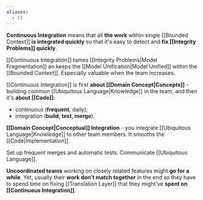 ```yaml
---
aliases:
  - CI
---
```

**Continuous Integration** means that all **the work** within single [[Bounded Context]] **is integrated quickly** so that it's easy to detect and **fix [[Integrity Problems]] quickly**.

[[Continuous Integration]] tames [[Integrity Problems|Model Fragmentation]] an keeps the [[Model Unification|Model Unified]] within the [[Bounded Context]]. Especially valuable when the team increases.

[[Continuous Integration]] is first **about [[Domain Concept|Concepts]]** - building common [[Ubiquitous Language|Knowledge]] in the team, and then it's **about [[Code]]**:
- continuous (**frequent**, daily);
- integration (**build, test, merge**).

**[[Domain Concept|Conceptual]] Integration** - you integrate [[Ubiquitous Language|Knowledge]] to other team members. It smooths the [[Code|Implementation]].

Set up frequent merges and automatic tests.
Communicate [[Ubiquitous Language]].

**Uncoordinated teams** working on closely related features might **go for a while**. Yet, usually their **work don't match together** in the end so they have to spend time on fixing [[Translation Layer]] that they might've **spent on [[Continuous Integration]]**.
